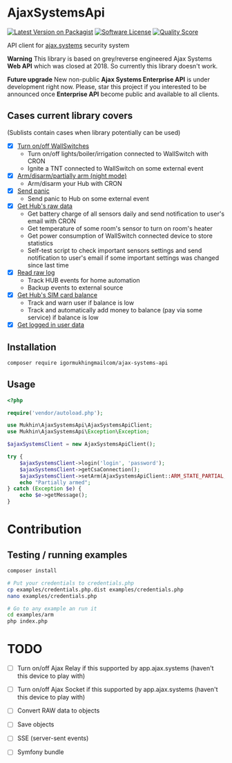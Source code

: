 # AjaxSystemsApi

[![Latest Version on Packagist][ico-version]][link-packagist]
[![Software License][ico-license]](LICENSE)
[![Quality Score][ico-code-quality]][link-code-quality]

API client for [ajax.systems](https://ajax.systems/) security system

**Warning** 
This library is based on grey/reverse engineered Ajax Systems **Web API** which was closed at 2018.
So currently this library doesn't work.

**Future upgrade**
New non-public **Ajax Systems Enterprise API** is under development right now.
Please, star this project if you interested to be announced once 
**Enterprise API** become public and available to all clients.

## Cases current library covers

(Sublists contain cases when library potentially can be used) 

- [x] [Turn on/off WallSwitches](examples/wallswitch)
  - Turn on/off lights/boiler/irrigation connected to WallSwitch with CRON
  - Ignite a TNT connected to WallSwitch on some external event
- [x] [Arm/disarm/partially arm (night mode)](examples/arm)
  - Arm/disarm your Hub with CRON
- [x] [Send panic](examples/panic)
  - Send panic to Hub on some external event
- [x] [Get Hub's raw data](examples/hubs)
  - Get battery charge of all sensors daily and send notification to user's email with CRON 
  - Get temperature of some room's sensor to turn on room's heater
  - Get power consumption of WallSwitch connected device to store statistics
  - Self-test script to check important sensors settings and send notification to user's 
    email if some important settings was changed since last time 
- [x] [Read raw log](examples/logs)
  - Track HUB events for home automation
  - Backup events to external source
- [x] [Get Hub's SIM card balance](examples/balance)
  - Track and warn user if balance is low
  - Track and automatically add money to balance (pay via some service) 
    if balance is low
- [x] [Get logged in user data](examples/user)

## Installation

```bash
composer require igormukhingmailcom/ajax-systems-api
```

## Usage

```php
<?php

require('vendor/autoload.php');

use Mukhin\AjaxSystemsApi\AjaxSystemsApiClient;
use Mukhin\AjaxSystemsApi\Exception\Exception;

$ajaxSystemsClient = new AjaxSystemsApiClient();

try {
    $ajaxSystemsClient->login('login', 'password');
    $ajaxSystemsClient->getCsaConnection();
    $ajaxSystemsClient->setArm(AjaxSystemsApiClient::ARM_STATE_PARTIAL, 'hub id');
    echo "Partially armed";
} catch (Exception $e) {
    echo $e->getMessage();
}
```

# Contribution

## Testing / running examples

```bash
composer install

# Put your credentials to credentials.php
cp examples/credentials.php.dist examples/credentials.php
nano examples/credentials.php

# Go to any example an run it
cd examples/arm
php index.php
```

# TODO

- [ ] Turn on/off Ajax Relay if this supported by app.ajax.systems (haven't this device to play with)
- [ ] Turn on/off Ajax Socket if this supported by app.ajax.systems (haven't this device to play with)
- [ ] Convert RAW data to objects
- [ ] Save objects
- [ ] SSE (server-sent events)
- [ ] Symfony bundle


[ico-version]: https://img.shields.io/packagist/v/igormukhingmailcom/ajax-systems-api.svg?style=flat-square
[ico-license]: https://img.shields.io/badge/license-MIT-brightgreen.svg?style=flat-square
[ico-code-quality]: https://img.shields.io/scrutinizer/g/igormukhingmailcom/ajax-systems-api.svg?style=flat-square

[link-packagist]: https://packagist.org/packages/igormukhingmailcom/ajax-systems-api
[link-code-quality]: https://scrutinizer-ci.com/g/igormukhingmailcom/ajax-systems-apiAJAX_DEFAULT_HUB_ID
